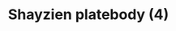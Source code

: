 ---
layout: item
title: Shayzien platebody (4)
item-id: 13376
datatable: true
id: 13376
name: "Shayzien platebody (4)"
members: true
lowalch: 28
highalch: 42
examine: "Dress like a tier 4 Shayzien soldier."
monsters:
  - id: 6911
    name: "Soldier (tier 4)"
    members: true
    combat_level: 70
    wiki_url: "https://oldschool.runescape.wiki/w/Soldier_(tier_4)"
    drops:
      - quantity: "1"
        rarity: 1
        drop_requirements: null
---